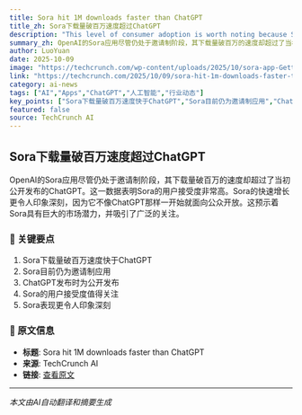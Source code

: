 ```yaml
---
title: Sora hit 1M downloads faster than ChatGPT
title_zh: Sora下载量破百万速度超过ChatGPT
description: "This level of consumer adoption is worth noting because Sora remains an invite-only app, while ChatGPT was more publicly available at launch. That makes Sora's performance more impressive."
summary_zh: OpenAI的Sora应用尽管仍处于邀请制阶段，其下载量破百万的速度却超过了当初公开发布的ChatGPT。这一数据表明Sora的用户接受度非常高。Sora的快速增长更令人印象深刻，因为它不像ChatGPT那样一开始就面向公众开放。这预示着Sora具有巨大的市场潜力，并吸引了广泛的关注。
author: LuoYuan
date: 2025-10-09
image: "https://techcrunch.com/wp-content/uploads/2025/10/sora-app-GettyImages2238161095.jpg?w=1024"
link: "https://techcrunch.com/2025/10/09/sora-hit-1m-downloads-faster-than-chatgpt/"
category: ai-news
tags: ["AI","Apps","ChatGPT","人工智能","行业动态"]
key_points: ["Sora下载量破百万速度快于ChatGPT","Sora目前仍为邀请制应用","ChatGPT发布时为公开发布","Sora的用户接受度值得关注","Sora表现更令人印象深刻"]
featured: false
source: TechCrunch AI
---
```


## Sora下载量破百万速度超过ChatGPT

OpenAI的Sora应用尽管仍处于邀请制阶段，其下载量破百万的速度却超过了当初公开发布的ChatGPT。这一数据表明Sora的用户接受度非常高。Sora的快速增长更令人印象深刻，因为它不像ChatGPT那样一开始就面向公众开放。这预示着Sora具有巨大的市场潜力，并吸引了广泛的关注。

### 🔑 关键要点
1. Sora下载量破百万速度快于ChatGPT
2. Sora目前仍为邀请制应用
3. ChatGPT发布时为公开发布
4. Sora的用户接受度值得关注
5. Sora表现更令人印象深刻


### 📰 原文信息
- **标题**: Sora hit 1M downloads faster than ChatGPT
- **来源**: TechCrunch AI
- **链接**: [查看原文](https://techcrunch.com/2025/10/09/sora-hit-1m-downloads-faster-than-chatgpt/)

---
*本文由AI自动翻译和摘要生成*

